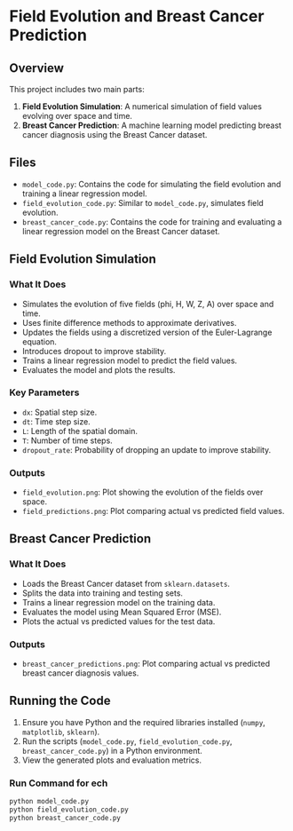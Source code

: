 # Field Evolution and Breast Cancer Prediction

## Overview

This project includes two main parts:

1. **Field Evolution Simulation**: A numerical simulation of field values evolving over space and time.
2. **Breast Cancer Prediction**: A machine learning model predicting breast cancer diagnosis using the Breast Cancer dataset.

## Files

- `model_code.py`: Contains the code for simulating the field evolution and training a linear regression model.
- `field_evolution_code.py`: Similar to `model_code.py`, simulates field evolution.
- `breast_cancer_code.py`: Contains the code for training and evaluating a linear regression model on the Breast Cancer dataset.

## Field Evolution Simulation

### What It Does

- Simulates the evolution of five fields (phi, H, W, Z, A) over space and time.
- Uses finite difference methods to approximate derivatives.
- Updates the fields using a discretized version of the Euler-Lagrange equation.
- Introduces dropout to improve stability.
- Trains a linear regression model to predict the field values.
- Evaluates the model and plots the results.

### Key Parameters

- `dx`: Spatial step size.
- `dt`: Time step size.
- `L`: Length of the spatial domain.
- `T`: Number of time steps.
- `dropout_rate`: Probability of dropping an update to improve stability.

### Outputs

- `field_evolution.png`: Plot showing the evolution of the fields over space.
- `field_predictions.png`: Plot comparing actual vs predicted field values.

## Breast Cancer Prediction

### What It Does

- Loads the Breast Cancer dataset from `sklearn.datasets`.
- Splits the data into training and testing sets.
- Trains a linear regression model on the training data.
- Evaluates the model using Mean Squared Error (MSE).
- Plots the actual vs predicted values for the test data.

### Outputs

- `breast_cancer_predictions.png`: Plot comparing actual vs predicted breast cancer diagnosis values.

## Running the Code

1. Ensure you have Python and the required libraries installed (`numpy`, `matplotlib`, `sklearn`).
2. Run the scripts (`model_code.py`, `field_evolution_code.py`, `breast_cancer_code.py`) in a Python environment.
3. View the generated plots and evaluation metrics.

### Run Command for ech

```sh
python model_code.py
python field_evolution_code.py
python breast_cancer_code.py
